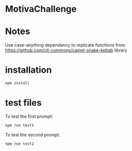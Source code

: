 # MotivaChallenge
# Notes
Use case-anything dependancy to replicate functions from https://github.com/clj-commons/camel-snake-kebab library

# installation
```sh
npm install
```

# test files
To test the first prompt:
```sh
npm run test1
```
To test the second prompt:
```sh
npm run test2
```
